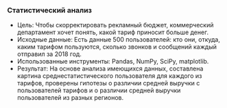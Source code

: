 ### Статистический анализ

- Цель: Чтобы скорректировать рекламный бюджет, коммерческий департамент хочет понять, какой тариф приносит больше денег.
- Исходные данные: Есть данные 500 пользователей: кто они, откуда, каким тарифом пользуются, сколько звонков и сообщений каждый отправил за 2018 год.
- Использованные инструменты: Pandas, NumPy, SciPy, matplotlib.
- Результат: На основе анализа имеющихся данных, составлена картина среднестатистического пользователя для каждого из тарифов, проверены гипотезы о различии средней выручки с пользователей тарифов и о различии средней выручки пользователей из разных регионов.
